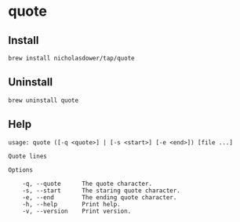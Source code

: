 # quote

## Install

```shell
brew install nicholasdower/tap/quote
```

## Uninstall

```shell
brew uninstall quote
```

## Help

```
usage: quote ([-q <quote>] | [-s <start>] [-e <end>]) [file ...]

Quote lines

Options

    -q, --quote      The quote character.
    -s, --start      The staring quote character.
    -e, --end        The ending quote character.
    -h, --help       Print help.
    -v, --version    Print version.
```
